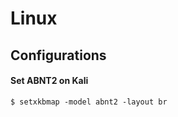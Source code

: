 # Linux

## Configurations

#### Set ABNT2 on Kali
```ShellScript
$ setxkbmap -model abnt2 -layout br
```

